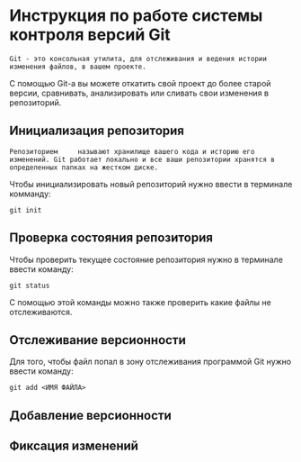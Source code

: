 # **Инструкция по работе системы контроля версий Git**


    Git - это консольная утилита, для отслеживания и ведения истории изменения файлов, в вашем проекте. 
С помощью Git-a вы можете откатить свой проект до более старой версии, сравнивать, анализировать или сливать свои изменения в репозиторий.


## Инициализация репозитория


    Репозиторием     называют хранилище вашего кода и историю его изменений. Git работает локально и все ваши репозитории хранятся в определенных папках на жестком диске.
Чтобы инициализировать новый репозиторий нужно ввести в терминале комманду:

    git init

## Проверка состояния репозитория

Чтобы проверить текущее состояние репозитория нужно в терминале ввести команду:

    git status

С помощью этой команды можно также проверить какие файлы не отслеживаются.

## Отслеживание версионности

Для того, чтобы файл попал в зону отслеживания программой Git нужно ввести команду:

    git add <ИМЯ ФАЙЛА>

## Добавление версионности





## Фиксация изменений
